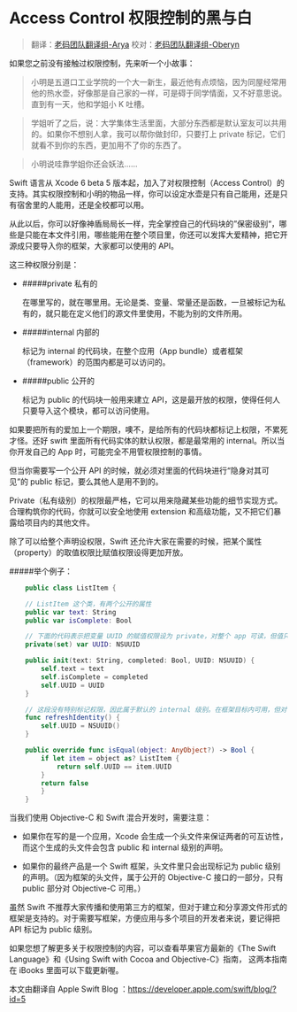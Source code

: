 # Access Control 权限控制的黑与白

> 翻译：[老码团队翻译组-Arya](http://weibo.com/littlekok/)
> 校对：[老码团队翻译组-Oberyn](http://weibo.com/u/5241713117)

如果您之前没有接触过权限控制，先来听一个小故事：

>  小明是五道口工业学院的一个大一新生，最近他有点烦恼，因为同屋经常用他的热水壶，好像那是自己家的一样，可是碍于同学情面，又不好意思说。直到有一天，他和学姐小 K 吐槽。

>  学姐听了之后，说：大学集体生活里面，大部分东西都是默认室友可以共用的。如果你不想别人拿，我可以帮你做封印，只要打上 private 标记，它们就看不到你的东西，更加用不了你的东西了。

>  小明说哇靠学姐你还会妖法......

Swift 语言从 Xcode 6 beta 5 版本起，加入了对权限控制（Access Control）的支持。其实权限控制和小明的物品一样，你可以设定水壶是只有自己能用，还是只有宿舍里的人能用，还是全校都可以用。

从此以后，你可以好像神盾局局长一样，完全掌控自己的代码块的”保密级别“，哪些是只能在本文件引用，哪些能用在整个项目里，你还可以发挥大爱精神，把它开源成只要导入你的框架，大家都可以使用的 API。

这三种权限分别是：

- #####private 私有的

	在哪里写的，就在哪里用。无论是类、变量、常量还是函数，一旦被标记为私有的，就只能在定义他们的源文件里使用，不能为别的文件所用。

- #####internal 内部的

	标记为 internal 的代码块，在整个应用（App bundle）或者框架（framework）的范围内都是可以访问的。

- #####public 公开的

	标记为 public 的代码块一般用来建立 API，这是最开放的权限，使得任何人只要导入这个模块，都可以访问使用。

如果要把所有的爱加上一个期限，噢不，是给所有的代码块都标记上权限，不累死才怪。还好 swift 里面所有代码实体的默认权限，都是最常用的 internal。所以当你开发自己的 App 时，可能完全不用管权限控制的事情。

但当你需要写一个公开 API 的时候，就必须对里面的代码块进行“隐身对其可见”的 public 标记，要么其他人是用不到的。

Private（私有级别）的权限最严格，它可以用来隐藏某些功能的细节实现方式。合理构筑你的代码，你就可以安全地使用 extension 和高级功能，又不把它们暴露给项目内的其他文件。

除了可以给整个声明设权限，Swift 还允许大家在需要的时候，把某个属性（property）的取值权限比赋值权限设得更加开放。

#####举个例子：

```swift
	public class ListItem {

	// ListItem 这个类，有两个公开的属性
	public var text: String
	public var isComplete: Bool

	// 下面的代码表示把变量 UUID 的赋值权限设为 private，对整个 app 可读，但值只能在本文件里写入
	private(set) var UUID: NSUUID

	public init(text: String, completed: Bool, UUID: NSUUID) {
		self.text = text
		self.isComplete = completed
		self.UUID = UUID
	}

	// 这段没有特别标记权限，因此属于默认的 internal 级别。在框架目标内可用，但对于其他目标不可用
	func refreshIdentity() {
		self.UUID = NSUUID()
	}

	public override func isEqual(object: AnyObject?) -> Bool {
		if let item = object as? ListItem {
			return self.UUID == item.UUID
		}
		return false
		}
	}
```

当我们使用 Objective-C 和 Swift 混合开发时，需要注意：

- 如果你在写的是一个应用，Xcode 会生成一个头文件来保证两者的可互访性，而这个生成的头文件会包含 public 和 internal 级别的声明。

- 如果你的最终产品是一个 Swift 框架，头文件里只会出现标记为 public 级别的声明。（因为框架的头文件，属于公开的 Objective-C 接口的一部分，只有 public 部分对 Objective-C 可用。）

虽然 Swift 不推荐大家传播和使用第三方的框架，但对于建立和分享源文件形式的框架是支持的。对于需要写框架，方便应用与多个项目的开发者来说，要记得把 API 标记为 public 级别。

如果您想了解更多关于权限控制的内容，可以查看苹果官方最新的《The Swift Language》和《Using Swift with Cocoa and Objective-C》指南，
这两本指南在 iBooks 里面可以下载更新喔。

本文由翻译自 Apple Swift Blog ：https://developer.apple.com/swift/blog/?id=5
